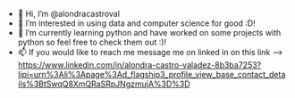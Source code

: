- 👋 Hi, I’m @alondracastroval
- 👀 I’m interested in using data and computer science for good :D!
- 🌱 I’m currently learning python and have worked on some projects with python so feel free to check them out :)!
- 📫 If you would like to reach me message me on linked in on this link --> https://www.linkedin.com/in/alondra-castro-valadez-8b3ba7253?lipi=urn%3Ali%3Apage%3Ad_flagship3_profile_view_base_contact_details%3BtSwqQ8XmQRaSRpJNgzmujA%3D%3D

<!---
alondracastroval/alondracastroval is a ✨ special ✨ repository because its `README.md` (this file) appears on your GitHub profile.
You can click the Preview link to take a look at your changes.
--->
